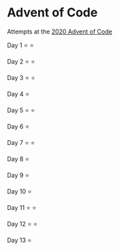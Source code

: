 # Advent of Code

Attempts at the [2020 Advent of Code](https://adventofcode.com/2020)

Day 1 :star: :star:

Day 2 :star: :star:

Day 3 :star: :star:

Day 4 :star:

Day 5 :star: :star:

Day 6 :star:

Day 7 :star: :star:

Day 8 :star:

Day 9 :star:

Day 10 :star:

Day 11 :star: :star:

Day 12 :star: :star:

Day 13 :star:

